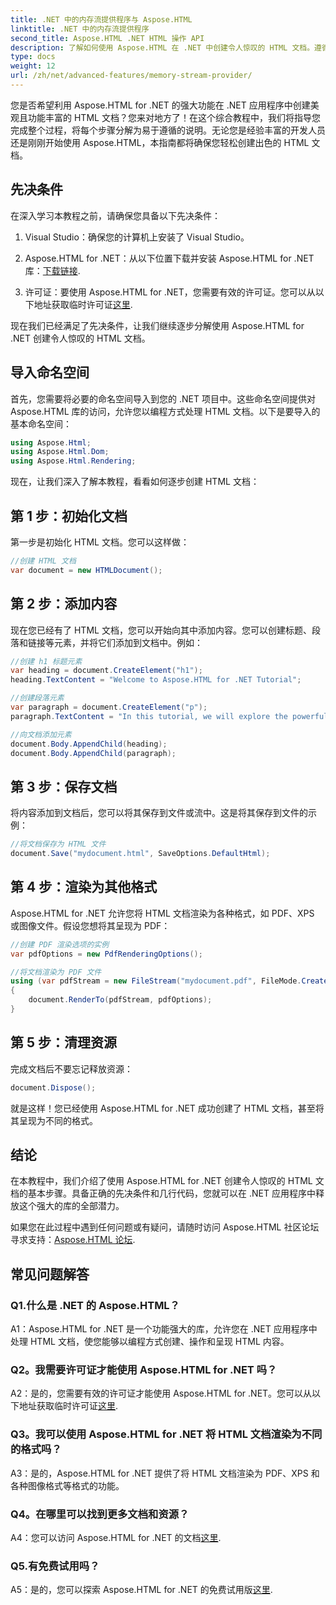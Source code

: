 ```yaml
---
title: .NET 中的内存流提供程序与 Aspose.HTML
linktitle: .NET 中的内存流提供程序
second_title: Aspose.HTML .NET HTML 操作 API
description: 了解如何使用 Aspose.HTML 在 .NET 中创建令人惊叹的 HTML 文档。遵循我们的分步教程并释放 HTML 操作的力量。
type: docs
weight: 12
url: /zh/net/advanced-features/memory-stream-provider/
---
```


您是否希望利用 Aspose.HTML for .NET 的强大功能在 .NET 应用程序中创建美观且功能丰富的 HTML 文档？您来对地方了！在这个综合教程中，我们将指导您完成整个过程，将每个步骤分解为易于遵循的说明。无论您是经验丰富的开发人员还是刚刚开始使用 Aspose.HTML，本指南都将确保您轻松创建出色的 HTML 文档。

## 先决条件

在深入学习本教程之前，请确保您具备以下先决条件：

1. Visual Studio：确保您的计算机上安装了 Visual Studio。

2.  Aspose.HTML for .NET：从以下位置下载并安装 Aspose.HTML for .NET 库：[下载链接](https://releases.aspose.com/html/net/).

3. 许可证：要使用 Aspose.HTML for .NET，您需要有效的许可证。您可以从以下地址获取临时许可证[这里](https://purchase.aspose.com/temporary-license/).

现在我们已经满足了先决条件，让我们继续逐步分解使用 Aspose.HTML for .NET 创建令人惊叹的 HTML 文档。

## 导入命名空间

首先，您需要将必要的命名空间导入到您的 .NET 项目中。这些命名空间提供对 Aspose.HTML 库的访问，允许您以编程方式处理 HTML 文档。以下是要导入的基本命名空间：

```csharp
using Aspose.Html;
using Aspose.Html.Dom;
using Aspose.Html.Rendering;
```

现在，让我们深入了解本教程，看看如何逐步创建 HTML 文档：

## 第 1 步：初始化文档

第一步是初始化 HTML 文档。您可以这样做：

```csharp
//创建 HTML 文档
var document = new HTMLDocument();
```

## 第 2 步：添加内容

现在您已经有了 HTML 文档，您可以开始向其中添加内容。您可以创建标题、段落和链接等元素，并将它们添加到文档中。例如：

```csharp
//创建 h1 标题元素
var heading = document.CreateElement("h1");
heading.TextContent = "Welcome to Aspose.HTML for .NET Tutorial";

//创建段落元素
var paragraph = document.CreateElement("p");
paragraph.TextContent = "In this tutorial, we will explore the powerful features of Aspose.HTML for .NET.";

//向文档添加元素
document.Body.AppendChild(heading);
document.Body.AppendChild(paragraph);
```

## 第 3 步：保存文档

将内容添加到文档后，您可以将其保存到文件或流中。这是将其保存到文件的示例：

```csharp
//将文档保存为 HTML 文件
document.Save("mydocument.html", SaveOptions.DefaultHtml);
```

## 第 4 步：渲染为其他格式

Aspose.HTML for .NET 允许您将 HTML 文档渲染为各种格式，如 PDF、XPS 或图像文件。假设您想将其呈现为 PDF：

```csharp
//创建 PDF 渲染选项的实例
var pdfOptions = new PdfRenderingOptions();

//将文档渲染为 PDF 文件
using (var pdfStream = new FileStream("mydocument.pdf", FileMode.Create))
{
    document.RenderTo(pdfStream, pdfOptions);
}
```

## 第 5 步：清理资源

完成文档后不要忘记释放资源：

```csharp
document.Dispose();
```

就是这样！您已经使用 Aspose.HTML for .NET 成功创建了 HTML 文档，甚至将其呈现为不同的格式。

## 结论

在本教程中，我们介绍了使用 Aspose.HTML for .NET 创建令人惊叹的 HTML 文档的基本步骤。具备正确的先决条件和几行代码，您就可以在 .NET 应用程序中释放这个强大的库的全部潜力。

如果您在此过程中遇到任何问题或有疑问，请随时访问 Aspose.HTML 社区论坛寻求支持：[Aspose.HTML 论坛](https://forum.aspose.com/).

## 常见问题解答

### Q1.什么是 .NET 的 Aspose.HTML？

A1：Aspose.HTML for .NET 是一个功能强大的库，允许您在 .NET 应用程序中处理 HTML 文档，使您能够以编程方式创建、操作和呈现 HTML 内容。

### Q2。我需要许可证才能使用 Aspose.HTML for .NET 吗？

 A2：是的，您需要有效的许可证才能使用 Aspose.HTML for .NET。您可以从以下地址获取临时许可证[这里](https://purchase.aspose.com/temporary-license/).

### Q3。我可以使用 Aspose.HTML for .NET 将 HTML 文档渲染为不同的格式吗？

A3：是的，Aspose.HTML for .NET 提供了将 HTML 文档渲染为 PDF、XPS 和各种图像格式等格式的功能。

### Q4。在哪里可以找到更多文档和资源？

 A4：您可以访问 Aspose.HTML for .NET 的文档[这里](https://reference.aspose.com/html/net/).

### Q5.有免费试用吗？

 A5：是的，您可以探索 Aspose.HTML for .NET 的免费试用版[这里](https://releases.aspose.com/).
